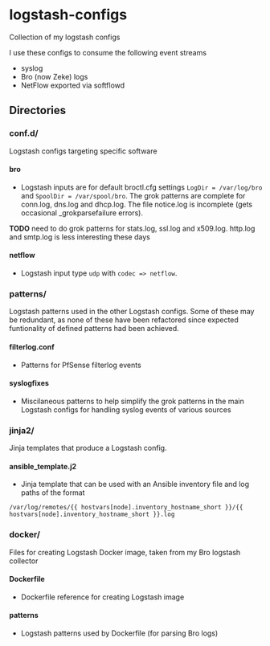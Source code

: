 # logstash-configs
Collection of my logstash configs

I use these configs to consume the following event streams
- syslog
- Bro (now Zeke) logs
- NetFlow exported via softflowd

## Directories

### conf.d/

Logstash configs targeting specific software

#### bro

- Logstash inputs are for default broctl.cfg settings `LogDir = /var/log/bro` and `SpoolDir = /var/spool/bro`. The grok patterns are complete for conn.log, dns.log and dhcp.log. The file notice.log is incomplete (gets occasional \_grokparsefailure errors).

**TODO** need to do grok patterns for stats.log, ssl.log and x509.log. http.log and smtp.log is less interesting these days

#### netflow

- Logstash input type `udp` with `codec => netflow`.

### patterns/

Logstash patterns used in the other Logstash configs. Some of these may be redundant, as none of these have been refactored since expected funtionality of defined patterns had been achieved.

#### filterlog.conf

- Patterns for PfSense filterlog events

#### syslogfixes

- Miscilaneous patterns to help simplify the grok patterns in the main Logstash configs for handling syslog events of various sources

### jinja2/

Jinja templates that produce a Logstash config.

#### ansible_template.j2

- Jinja template that can be used with an Ansible inventory file and log paths of the format 
```
/var/log/remotes/{{ hostvars[node].inventory_hostname_short }}/{{ hostvars[node].inventory_hostname_short }}.log
```

### docker/

Files for creating Logstash Docker image, taken from my Bro logstash collector

#### Dockerfile

- Dockerfile reference for creating Logstash image

#### patterns

- Logstash patterns used by Dockerfile (for parsing Bro logs)
